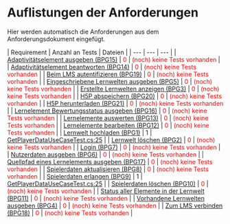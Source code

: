 # Auflistungen der Anforderungen

Hier werden automatisch die Anforderungen aus dem Anforderungsdokument eingefügt.

[//]: # (Script-Start)
| Requirement | Anzahl an Tests | Dateien |
| --- | --- | --- |
| [Adaptivitätselement ausgeben (BPG15)](BPG15.md) | <span style="color: red;">0</span> | <span style="color: red;">(noch) keine Tests vorhanden</span> |
| [Adaptivitätselement beantworten (BPG14)](BPG14.md) | <span style="color: red;">0</span> | <span style="color: red;">(noch) keine Tests vorhanden</span> |
| [Beim LMS autentifizieren (BPG19)](BPG19.md) | <span style="color: red;">0</span> | <span style="color: red;">(noch) keine Tests vorhanden</span> |
| [Eingeschriebene Lernwelten ausgeben (BPG5)](BPG5.md) | <span style="color: red;">0</span> | <span style="color: red;">(noch) keine Tests vorhanden</span> |
| [Erstellte Lernwelten anzeigen (BPG3)](BPG3.md) | <span style="color: red;">0</span> | <span style="color: red;">(noch) keine Tests vorhanden</span> |
| [H5P abspeichern (BPG20)](BPG20.md) | <span style="color: red;">0</span> | <span style="color: red;">(noch) keine Tests vorhanden</span> |
| [H5P herunterladen (BPG21)](BPG21.md) | <span style="color: red;">0</span> | <span style="color: red;">(noch) keine Tests vorhanden</span> |
| [Lernelement Bewertungsstatus ausgeben (BPG16)](BPG16.md) | <span style="color: red;">0</span> | <span style="color: red;">(noch) keine Tests vorhanden</span> |
| [Lernelemente auswerten (BPG13)](BPG13.md) | <span style="color: red;">0</span> | <span style="color: red;">(noch) keine Tests vorhanden</span> |
| [Lernelemente bearbeiten (BPG12)](BPG12.md) | <span style="color: red;">0</span> | <span style="color: red;">(noch) keine Tests vorhanden</span> |
| [Lernwelt hochladen (BPG1)](BPG1.md) | 1 | [GetPlayerDataUseCaseTest.cs:25](https://github.com/ProjektAdLer/AdLerBackend/blob/main/AdLerBackend.Application.UnitTests/Player/GetPlayerData/GetPlayerDataUseCaseTest.cs#L25) |
| [Lernwelt löschen (BPG2)](BPG2.md) | <span style="color: red;">0</span> | <span style="color: red;">(noch) keine Tests vorhanden</span> |
| [Login (BPG7)](BPG7.md) | <span style="color: red;">0</span> | <span style="color: red;">(noch) keine Tests vorhanden</span> |
| [Nutzerdaten ausgeben (BPG6)](BPG6.md) | <span style="color: red;">0</span> | <span style="color: red;">(noch) keine Tests vorhanden</span> |
| [Quellpfad eines Lernelements ausgeben (BPG17)](BPG17.md) | <span style="color: red;">0</span> | <span style="color: red;">(noch) keine Tests vorhanden</span> |
| [Spielerdaten aktualisieren (BPG8)](BPG8.md) | <span style="color: red;">0</span> | <span style="color: red;">(noch) keine Tests vorhanden</span> |
| [Spielerdaten erlangen (BPG9)](BPG9.md) | 1 | [GetPlayerDataUseCaseTest.cs:25](https://github.com/ProjektAdLer/AdLerBackend/blob/main/AdLerBackend.Application.UnitTests/Player/GetPlayerData/GetPlayerDataUseCaseTest.cs#L25) |
| [Spielerdaten löschen (BPG10)](BPG10.md) | <span style="color: red;">0</span> | <span style="color: red;">(noch) keine Tests vorhanden</span> |
| [Status aller Elemente in der Lernwelt (BPG11)](BPG11.md) | <span style="color: red;">0</span> | <span style="color: red;">(noch) keine Tests vorhanden</span> |
| [Vorhandene Lernwelten ausgeben (BPG4)](BPG4.md) | <span style="color: red;">0</span> | <span style="color: red;">(noch) keine Tests vorhanden</span> |
| [Zum LMS verbinden (BPG18)](BPG18.md) | <span style="color: red;">0</span> | <span style="color: red;">(noch) keine Tests vorhanden</span> |